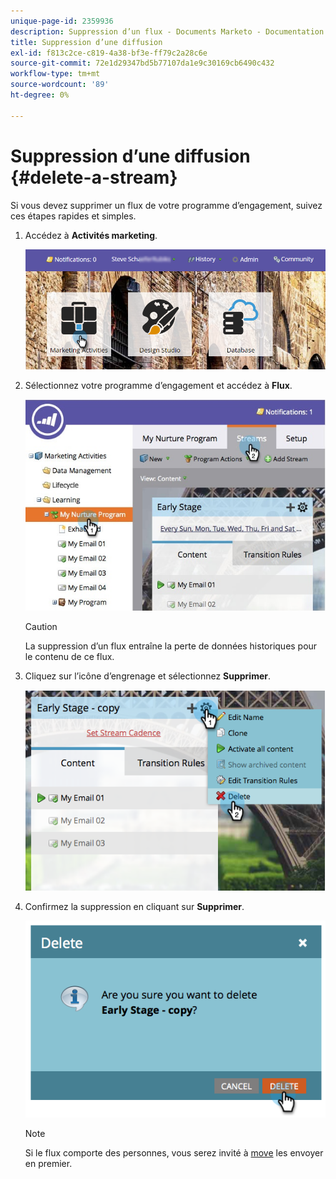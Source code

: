 ```yaml
---
unique-page-id: 2359936
description: Suppression d’un flux - Documents Marketo - Documentation du produit
title: Suppression d’une diffusion
exl-id: f813c2ce-c819-4a38-bf3e-ff79c2a28c6e
source-git-commit: 72e1d29347bd5b77107da1e9c30169cb6490c432
workflow-type: tm+mt
source-wordcount: '89'
ht-degree: 0%

---
```


# Suppression d’une diffusion {#delete-a-stream}

Si vous devez supprimer un flux de votre programme d’engagement, suivez ces étapes rapides et simples.

1. Accédez à **Activités marketing**.

   ![](assets/login-marketing-activities-1.png)

1. Sélectionnez votre programme d’engagement et accédez à **Flux**.

   ![](assets/cloneasteam-2.jpg)

   >[!CAUTION]
   >
   >La suppression d’un flux entraîne la perte de données historiques pour le contenu de ce flux.

1. Cliquez sur l’icône d’engrenage et sélectionnez **Supprimer**.

   ![](assets/image2014-9-15-17-3a47-3a27.png)

1. Confirmez la suppression en cliquant sur **Supprimer**.

   ![](assets/image2014-9-15-17-3a47-3a31.png)

   >[!NOTE]
   >
   >Si le flux comporte des personnes, vous serez invité à [move](/help/marketo/product-docs/core-marketo-concepts/smart-campaigns/program-flow-actions/change-engagement-program-stream.md) les envoyer en premier.
